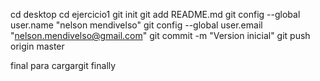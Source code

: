 cd desktop
cd ejercicio1
git init
git add README.md
git config --global user.name "nelson mendivelso"
git config --global user.email "nelson.mendivelso@gmail.com"
git commit -m "Version inicial"
git push origin master

final para cargargit finally

